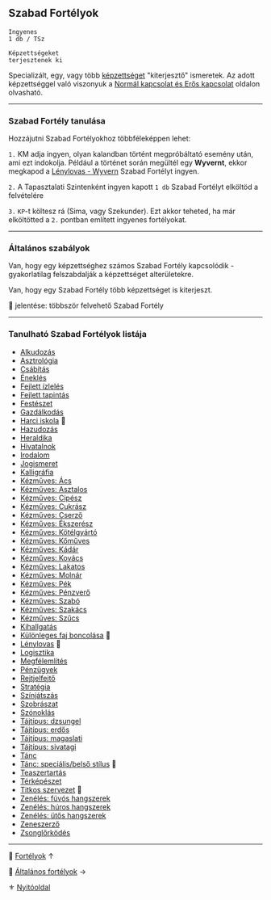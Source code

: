 ## Szabad Fortélyok

```
Ingyenes
1 db / TSz

Képzettségeket
terjesztenek ki
```

Specializált, egy, vagy több [képzettséget](030_01_kepzettseglista.md) "kiterjesztő" ismeretek. Az adott képzettséggel való viszonyuk a [Normál kapcsolat és Erős kapcsolat](030_08_01_kepzettsegek_fortelyok_kapcsolata.md) oldalon olvasható.

---
### Szabad Fortély tanulása

Hozzájutni Szabad Fortélyokhoz többféleképpen lehet:

`1.` KM adja ingyen, olyan kalandban történt megpróbáltató esemény után, ami ezt indokolja. Például a történet során megültél egy **Wyvernt**, ekkor megkapod a [Lénylovas - Wyvern](fortelyok.szabad/lenylovas.md) Szabad Fortélyt ingyen.

`2.`  A Tapasztalati Szintenként ingyen kapott `1 db` Szabad Fortélyt elköltöd a felvételére

`3.` `KP`-t költesz rá (Sima, vagy Szekunder). Ezt akkor teheted, ha már elköltötted a `2.` pontban említett ingyenes fortélyokat.

---
### Általános szabályok

Van, hogy egy képzettséghez számos Szabad Fortély kapcsolódik - gyakorlatilag felszabdalják a képzettséget alterületekre.

Van, hogy egy Szabad Fortély több képzettséget is kiterjeszt.

🔁 jelentése: többször felvehető Szabad Fortély

---
### Tanulható Szabad Fortélyok listája

- [Alkudozás](fortelyok.szabad/alkudozas.md)
- [Asztrológia](fortelyok.szabad/asztrologia.md)
- [Csábítás](fortelyok.szabad/csabitas.md)
- [Éneklés](fortelyok.szabad/enekles.md)
- [Fejlett ízlelés](fortelyok.szabad/fejlett_izleles.md)
- [Fejlett tapintás](fortelyok.szabad/fejlett_tapintas.md)
- [Festészet](fortelyok.szabad/festeszet.md)
- [Gazdálkodás](fortelyok.szabad/gazdalkodas.md)
- [Harci iskola](fortelyok.szabad/harci_iskola.md) 🔁
- [Hazudozás](fortelyok.szabad/hazudozas.md)
- [Heraldika](fortelyok.szabad/heraldika.md)
- [Hivatalnok](fortelyok.szabad/hivatalnok.md)
- [Irodalom](fortelyok.szabad/irodalom.md)
- [Jogismeret](fortelyok.szabad/jogismeret.md)
- [Kalligráfia](fortelyok.szabad/kalligrafia.md)
- [Kézműves: Ács](fortelyok.szabad/kezmuves_acs.md)
- [Kézműves: Asztalos](fortelyok.szabad/kezmuves_asztalos.md)
- [Kézműves: Cipész](fortelyok.szabad/kezmuves_cipesz.md)
- [Kézműves: Cukrász](fortelyok.szabad/kezmuves_cukrasz.md)
- [Kézműves: Cserző](fortelyok.szabad/kezmuves_cserzo.md)
- [Kézműves: Ékszerész](fortelyok.szabad/kezmuves_ekszeresz.md)
- [Kézműves: Kötélgyártó](fortelyok.szabad/kezmuves_kotelgyarto.md)
- [Kézműves: Kőműves](fortelyok.szabad/kezmuves_komuves.md)
- [Kézműves: Kádár](fortelyok.szabad/kezmuves_kadar.md)
- [Kézműves: Kovács](fortelyok.szabad/kezmuves_kovacs.md)
- [Kézműves: Lakatos](fortelyok.szabad/kezmuves_lakatos.md)
- [Kézműves: Molnár](fortelyok.szabad/kezmuves_molnar.md)
- [Kézműves: Pék](fortelyok.szabad/kezmuves_penzvero.md)
- [Kézműves: Pénzverő](fortelyok.szabad/kezmuves_penzvero.md)
- [Kézműves: Szabó](fortelyok.szabad/kezmuves_szabo.md)
- [Kézműves: Szakács](fortelyok.szabad/kezmuves_szakacs.md)
- [Kézműves: Szűcs](fortelyok.szabad/kezmuves_szucs.md)
- [Kihallgatás](fortelyok.szabad/kihallgatas.md)
- [Különleges faj boncolása](fortelyok.szabad/kulonleges_faj_boncolasa.md) 🔁
- [Lénylovas](fortelyok.szabad/lenylovas.md) 🔁
- [Logisztika](fortelyok.szabad/logisztika.md)
- [Megfélemlítés](fortelyok.szabad/megfelemlites.md)
- [Pénzügyek](fortelyok.szabad/penzugyek.md)
- [Rejtjelfejtő](fortelyok.szabad/rejtjelfejto.md)
- [Stratégia](fortelyok.szabad/strategia.md)
- [Színjátszás](fortelyok.szabad/szinjatszas.md)
- [Szobrászat](fortelyok.szabad/szobraszat.md)
- [Szónoklás](fortelyok.szabad/szonoklas.md)
- [Tájtípus: dzsungel](fortelyok.szabad/tajtipus_dzsungel.md)
- [Tájtípus: erdős](fortelyok.szabad/tajtipus_erdos.md)
- [Tájtípus: magaslati](fortelyok.szabad/tajtipus_magaslati.md)
- [Tájtípus: sivatagi](fortelyok.szabad/tajtipus_sivatagi.md)
- [Tánc](fortelyok.szabad/tanc.md)
- [Tánc: speciális/belső stílus](fortelyok.szabad/tanc_belso_stilus.md) 🔁
- [Teaszertartás](fortelyok.szabad/teaszertartas.md)
- [Térképészet](fortelyok.szabad/terkepeszet.md)
- [Titkos szervezet](fortelyok.szabad/titkos_szervezet.md) 🔁
- [Zenélés: fúvós hangszerek](fortelyok.szabad/zeneles_fuvos_hangszerek.md)
- [Zenélés: húros hangszerek](fortelyok.szabad/zeneles_huros_hangszerek.md)
- [Zenélés: ütős hangszerek](fortelyok.szabad/zeneles_utos_hangszerek.md)
- [Zeneszerző](fortelyok.szabad/zeneszerzo.md)
- [Zsonglőrködés](fortelyok.szabad/zsonglorkodes.md)

---

🔗 [Fortélyok](040_fortelyok.md) ↑

🔗 [Általános fortélyok](043_altalanos_fortelyok.md) →

⚜️ [Nyitóoldal](start.md#4-fort%C3%A9lyok-)
